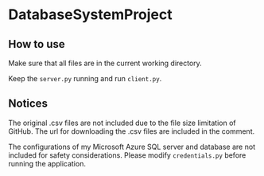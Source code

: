 # DatabaseSystemProject

## How to use

Make sure that all files are in the current working directory.

Keep the `server.py` running and run `client.py`.

## Notices
The original .csv files are not included due to the file size limitation of GitHub. The url for downloading the .csv files are included in the comment.

The configurations of my Microsoft Azure SQL server and database are not included for safety considerations. Please modify `credentials.py` before running the application.
